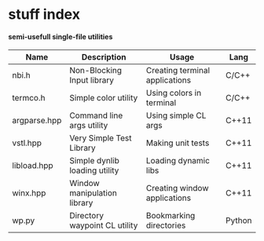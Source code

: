 # stuff index


#### semi-usefull single-file utilities
Name | Description | Usage | Lang
---- | ----------- | ----- | ----
nbi.h | Non-Blocking Input library | Creating terminal applications | C/C++
termco.h | Simple color utility | Using colors in terminal | C/C++
argparse.hpp | Command line args utility | Using simple CL args | C++11
vstl.hpp | Very Simple Test Library | Making unit tests | C++11
libload.hpp | Simple dynlib loading utility | Loading dynamic libs | C++11
winx.hpp | Window manipulation library | Creating window applications | C++11
wp.py | Directory waypoint CL utility | Bookmarking directories | Python
